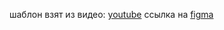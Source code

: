 шаблон взят из видео: [youtube](https://www.youtube.com/watch?v=poZf7nGcPIk&list=PLnMj__TQhCpEMq-_pJaBNhf4QHh12p05y&ab_channel=EduCatter%E2%80%94%D0%9A%D0%B0%D0%BD%D0%B0%D0%BB%D0%BE%D0%92%D0%B5%D0%B1-%D0%9F%D1%80%D0%BE%D0%B3%D1%80%D0%B0%D0%BC%D0%BC%D0%B8%D1%80%D0%BE%D0%B2%D0%B0%D0%BD%D0%B8%D0%B8)
ссылка на [figma](https://www.figma.com/file/dVBa7wx6E0y2wiSODQdhut/Untitled?node-id=0%3A1)

